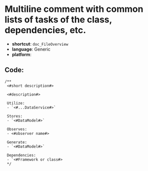 # Multiline comment with common lists of tasks of the class, dependencies, etc.
- **shortcut**: `doc_FileOverview`
- **language**: Generic
- **platform**: 


## Code:
```generic
/**
 <#short description#>
 
 <#description#>
 
 Utilize:
 - `<#...DataService#>`
 
 Stores:
 - `<#DataModel#>`
 
 Observes:
 - <#observer name#>
 
 Generate:
 - `<#DataModel#>`
 
 Dependencies:
 - `<#Framework or class#>
 */
```